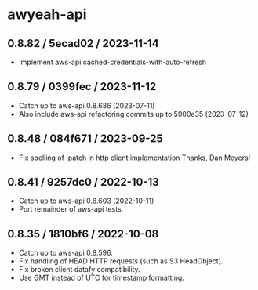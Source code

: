 # awyeah-api
## 0.8.82 / 5ecad02 / 2023-11-14

* Implement aws-api cached-credentials-with-auto-refresh

## 0.8.79 / 0399fec / 2023-11-12

* Catch up to aws-api 0.8.686 (2023-07-11)
* Also include aws-api refactoring commits up to 5900e35 (2023-07-12)

## 0.8.48 / 084f671 / 2023-09-25

* Fix spelling of :patch in http client implementation
  Thanks, Dan Meyers!

## 0.8.41 / 9257dc0 / 2022-10-13

* Catch up to aws-api 0.8.603 (2022-10-11)
* Port remainder of aws-api tests.

## 0.8.35 / 1810bf6 / 2022-10-08

* Catch up to aws-api 0.8.596.
* Fix handling of HEAD HTTP requests (such as S3 HeadObject).
* Fix broken client datafy compatibility.
* Use GMT instead of UTC for timestamp formatting.
